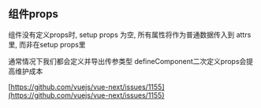 <!--
 * @Name 
 * @Description 
 * @Author clc
 * @Date 2021-08-16 17:57:38
 * @LastEditTime 2021-08-16 18:10:33
 * @Email Lengchars@gmail.com
-->
## 组件props 

组件没有定义props时, setup props 为空, 所有属性将作为普通数据传入到 attrs 里, 而非在setup props里

通常情况下我们都会定义并导出传参类型
defineComponent二次定义props会提高维护成本

[https://github.com/vuejs/vue-next/issues/1155](https://github.com/vuejs/vue-next/issues/1155)